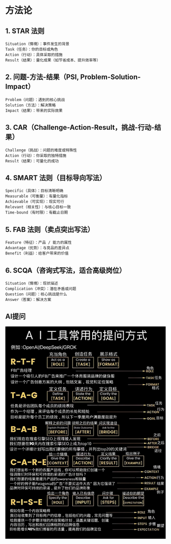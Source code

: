 # 方法论
## 1. STAR 法则
    Situation（情境）：事件发生的背景
    Task（任务）：你的目标或角色
    Action（行动）：具体采取的措施
    Result（结果）：量化成果（如节省成本、提升效率等）

## 2. 问题-方法-结果（PSI, Problem-Solution-Impact）
    Problem（问题）：遇到的核心挑战
    Solution（方法）：解决策略
    Impact（结果）：带来的实际效果
    
## 3. CAR（Challenge-Action-Result，挑战-行动-结果）
    Challenge（挑战）：问题的难度或特殊性
    Action（行动）：你采取的独特措施
    Result（结果）：可量化的成功

## 4. SMART 法则（目标导向写法）
    Specific（具体）：目标清晰明确
    Measurable（可衡量）：有量化指标
    Achievable（可实现）：现实可行
    Relevant（相关性）：与核心目标一致
    Time-bound（有时限）：有截止日期

## 5. FAB 法则（卖点突出写法）
    Feature（特征）：产品 / 能力的属性
    Advantage（优势）：与竞品的差异点
    Benefit（利益）：给客户带来的价值

## 6. SCQA（咨询式写法，适合高级岗位）
    Situation（情境）：现状描述
    Complication（冲突）：潜在矛盾或问题
    Question（问题）：核心挑战是什么
    Answer（答案）：解决方案

## AI提问
![Alt text](20250302_1.png)